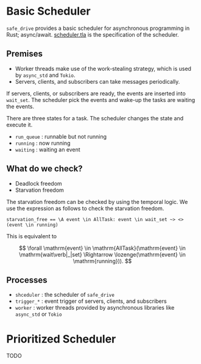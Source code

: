 # Basic Scheduler

`safe_drive` provides a basic scheduler for asynchronous programming in Rust; async/await. [scheduler.tla](./scheduler.tla) is the specification of the scheduler.

## Premises

- Worker threads make use of the work-stealing strategy, which is used by `async_std` and `Tokio`.
- Servers, clients, and subscribers can take messages periodically.

If servers, clients, or subscribers are ready,
the events are inserted into `wait_set`.
The scheduler pick the events and wake-up the tasks are waiting the events.

There are three states for a task. The scheduler changes the state
and execute it.

- `run_queue` : runnable but not running
- `running` : now running
- `waiting` : waiting an event

## What do we check?

- Deadlock freedom
- Starvation freedom

The starvation freedom can be checked by using the temporal logic.
We use the expression as follows to check the starvation freedom.

```tla+
starvation_free == \A event \in AllTask: event \in wait_set ~> <>(event \in running)
```

This is equivalent to

$$
\forall \mathrm{event} \in \mathrm{AllTask}(\mathrm{event} \in \mathrm{wait\verb|_|set} \Rightarrow \lozenge(\mathrm{event} \in \mathrm{running})).
$$

## Processes

- `shceduler` : the scheduler of `safe_drive`
- `trigger_*` : event trigger of servers, clients, and subscribers
- `worker` : worker threads provided by asynchronous libraries like `async_std` or `Tokio`

# Prioritized Scheduler

TODO
